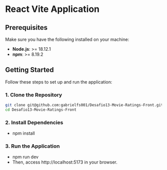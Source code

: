 # React Vite Application

## Prerequisites

Make sure you have the following installed on your machine:

- **Node.js**: >= 18.12.1
- **npm**: >= 8.19.2

## Getting Started

Follow these steps to set up and run the application:

### 1. Clone the Repository

```bash
git clone git@github.com:gabrielfs001/Desafio13-Movie-Ratings-Front.git
cd Desafio13-Movie-Ratings-Front
````

### 2. Install Dependencies
- npm install

### 3. Run the Application
- npm run dev
- Then, access http://localhost:5173 in your browser.
